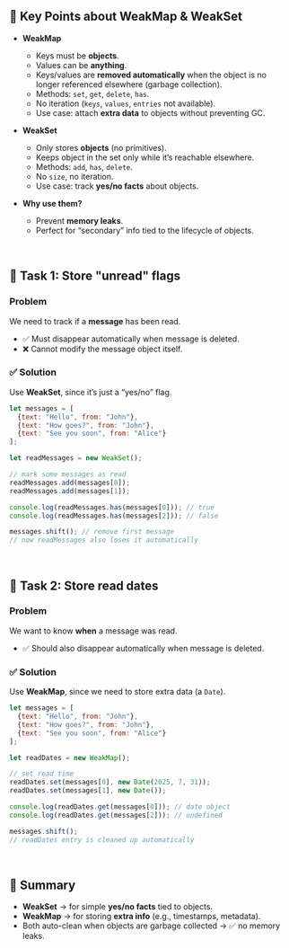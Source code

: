 
## 🔑 Key Points about WeakMap & WeakSet

* **WeakMap**

  * Keys must be **objects**.
  * Values can be **anything**.
  * Keys/values are **removed automatically** when the object is no longer referenced elsewhere (garbage collection).
  * Methods: `set`, `get`, `delete`, `has`.
  * No iteration (`keys`, `values`, `entries` not available).
  * Use case: attach **extra data** to objects without preventing GC.

* **WeakSet**

  * Only stores **objects** (no primitives).
  * Keeps object in the set only while it’s reachable elsewhere.
  * Methods: `add`, `has`, `delete`.
  * No `size`, no iteration.
  * Use case: track **yes/no facts** about objects.

* **Why use them?**

  * Prevent **memory leaks**.
  * Perfect for “secondary” info tied to the lifecycle of objects.

<br>

## 📝 Task 1: Store "unread" flags

### Problem

We need to track if a **message** has been read.

* ✅ Must disappear automatically when message is deleted.
* ❌ Cannot modify the message object itself.

### ✅ Solution

Use **WeakSet**, since it’s just a “yes/no” flag.

```js
let messages = [
  {text: "Hello", from: "John"},
  {text: "How goes?", from: "John"},
  {text: "See you soon", from: "Alice"}
];

let readMessages = new WeakSet();

// mark some messages as read
readMessages.add(messages[0]); 
readMessages.add(messages[1]);

console.log(readMessages.has(messages[0])); // true
console.log(readMessages.has(messages[2])); // false

messages.shift(); // remove first message
// now readMessages also loses it automatically
```

<br>

## 📝 Task 2: Store read dates

### Problem

We want to know **when** a message was read.

* ✅ Should also disappear automatically when message is deleted.

### ✅ Solution

Use **WeakMap**, since we need to store extra data (a `Date`).

```js
let messages = [
  {text: "Hello", from: "John"},
  {text: "How goes?", from: "John"},
  {text: "See you soon", from: "Alice"}
];

let readDates = new WeakMap();

// set read time
readDates.set(messages[0], new Date(2025, 7, 31));
readDates.set(messages[1], new Date());

console.log(readDates.get(messages[0])); // date object
console.log(readDates.get(messages[2])); // undefined

messages.shift(); 
// readDates entry is cleaned up automatically
```

<br>

## 📌 Summary

* **WeakSet** → for simple **yes/no facts** tied to objects.
* **WeakMap** → for storing **extra info** (e.g., timestamps, metadata).
* Both auto-clean when objects are garbage collected → ✅ no memory leaks.
